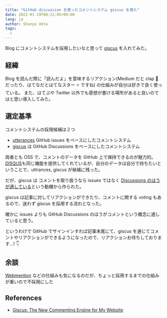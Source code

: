 ```yaml
---
title: "GitHub discussion を使ったコメントシステム giscus を導入"
date: 2022-01-19T00:21:05+09:00
lang: ja
author: Shunya Ueta
tags:
  -
---
```


Blog にコメントシステムを採用したいなと思って [giscus](https://github.com/giscus/giscus)
を入れてみた。

## 経緯

Blog を読んだ際に「読んだよ」を意味するリアクション(Medium だと clap 👏 だったり、はてなだとはてなスター ⭐️ ですね) の仕組みが自分は好きで良く使っている。
また、はてぶや Twitter 以外でも感想が書ける場所があると良いのではと思い導入してみた。

## 選定基準

コメントシステムの採用候補は２つ

- [utterances](https://github.com/utterance/utterances) GitHub issues をベースにしたコメントシステム
- [giscus](https://github.com/giscus/giscus) は GitHub Discussions をベースにしたコメントシステム

両者とも OSS で、コメントのデータを GitHub 上で保持できるのが魅力的。
[DISQUS](https://disqus.com/)も同じ機能を提供してくれているが、自分のデータは自分で持ちたいということで、uttrances, giscus が候補に残った。

だが、giscus は コメントを取り扱うなら issues ではなく [Discussions のほうが適している](https://laymonage.com/posts/giscus)という動機から作られた。

giscus は記事に対してリアクションができたり、コメントに関する voting もあるので、迷わず giscus を採用する流れとなった。

確かに issues よりも GitHub Discussions のほうがコメントという概念に適していると思う。

というわけで GitHub でサインインすれば記事末尾にて、giscus を通じてコメントやリアクションができるようになったので、リアクションお待ちしております...! 👇

## 余談

[Webmention](https://www.w3.org/TR/webmention/) などの仕組みも気になるのだが、ちょっと採用するまでの仕組みが重いので不採用にした

## References

- [Giscus: The New Commenting Engine for My Website](https://zhauniarovich.com/post/2021/2021-06-giscus/)
